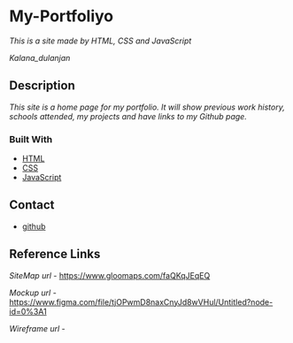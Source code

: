 # My-Portfoliyo

_This is a site made by HTML, CSS and JavaScript_

_Kalana_dulanjan_

## Description

_This site is a home page for my portfolio. It will show previous work history, schools attended, my projects and have links to my Github page._

### Built With
- [HTML](#)
- [CSS](#)
- [JavaScript](#)

## Contact

- [github](https://github.com/Kdulanjan/MyPortfoliyo)


## Reference Links
_SiteMap url_   -  https://www.gloomaps.com/faQKqJEqEQ

_Mockup url_    - https://www.figma.com/file/tjOPwmD8naxCnyJd8wVHul/Untitled?node-id=0%3A1

_Wireframe url_ -  


